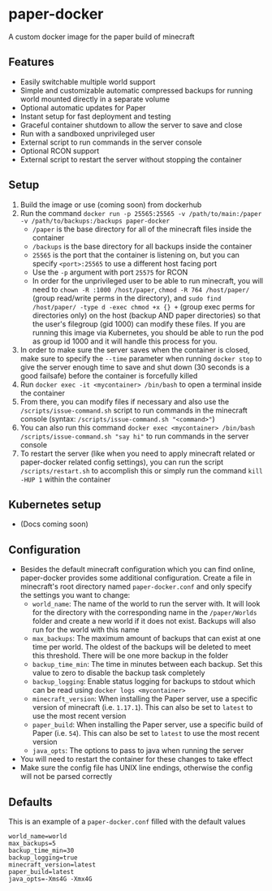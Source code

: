 # paper-docker

A custom docker image for the paper build of minecraft

## Features
- Easily switchable multiple world support
- Simple and customizable automatic compressed backups for running world mounted directly in a separate volume
- Optional automatic updates for Paper
- Instant setup for fast deployment and testing
- Graceful container shutdown to allow the server to save and close
- Run with a sandboxed unprivileged user
- External script to run commands in the server console
- Optional RCON support
- External script to restart the server without stopping the container

## Setup
1. Build the image or use (coming soon) from dockerhub
2. Run the command `docker run -p 25565:25565 -v /path/to/main:/paper -v /path/to/backups:/backups paper-docker`
    - `/paper` is the base directory for all of the minecraft files inside the container
    - `/backups` is the base directory for all backups inside the container
    - `25565` is the port that the container is listening on, but you can specify `<port>:25565` to use a different host facing port
    - Use the `-p` argument with port `25575` for RCON
    - In order for the unprivileged user to be able to run minecraft, you will need to `chown -R :1000 /host/paper`, `chmod -R 764 /host/paper/` (group read/write perms in the directory), and `sudo find /host/paper/ -type d -exec chmod +x {} +` (group exec perms for directories only) on the host (backup AND paper directories) so that the user's filegroup (gid 1000) can modify these files. If you are running this image via Kubernetes, you should be able to run the pod as group id 1000 and it will handle this process for you.
4. In order to make sure the server saves when the container is closed, make sure to specify the `--time` parameter when running `docker stop` to give the server enough time to save and shut down (30 seconds is a good failsafe) before the container is forcefully killed
5. Run `docker exec -it <mycontainer> /bin/bash` to open a terminal inside the container
6. From there, you can modify files if necessary and also use the `/scripts/issue-command.sh` script to run commands in the minecraft console (syntax: `/scripts/issue-command.sh "<command>"`)
7. You can also run this command `docker exec <mycontainer> /bin/bash /scripts/issue-command.sh "say hi"` to run commands in the server console
8. To restart the server (like when you need to apply minecraft related or paper-docker related config settings), you can run the script `/scripts/restart.sh` to accomplish this or simply run the command `kill -HUP 1` within the container 

## Kubernetes setup
- (Docs coming soon)

## Configuration
- Besides the default minecraft configuration which you can find online, paper-docker provides some additional configuration. Create a file in minecraft's root directory named `paper-docker.conf` and only specify the settings you want to change:
    - `world_name`: The name of the world to run the server with. It will look for the directory with the corresponding name in the `/paper/Worlds` folder and create a new world if it does not exist. Backups will also run for the world with this name
    - `max_backups`: The maximum amount of backups that can exist at one time per world. The oldest of the backups will be deleted to meet this threshold. There will be one more backup in the folder 
    - `backup_time_min`: The time in minutes between each backup. Set this value to zero to disable the backup task completely
    - `backup_logging`: Enable status logging for backups to stdout which can be read using `docker logs <mycontainer>`
    - `minecraft_version`: When installing the Paper server, use a specific version of minecraft (i.e. `1.17.1`). This can also be set to `latest` to use the most recent version
    - `paper_build`: When installing the Paper server, use a specific build of Paper (i.e. `54`). This can also be set to `latest` to use the most recent version
    - `java_opts`: The options to pass to java when running the server
- You will need to restart the container for these changes to take effect
- Make sure the config file has UNIX line endings, otherwise the config will not be parsed correctly

## Defaults
This is an example of a `paper-docker.conf` filled with the default values
```
world_name=world
max_backups=5
backup_time_min=30
backup_logging=true
minecraft_version=latest
paper_build=latest
java_opts=-Xms4G -Xmx4G
```
